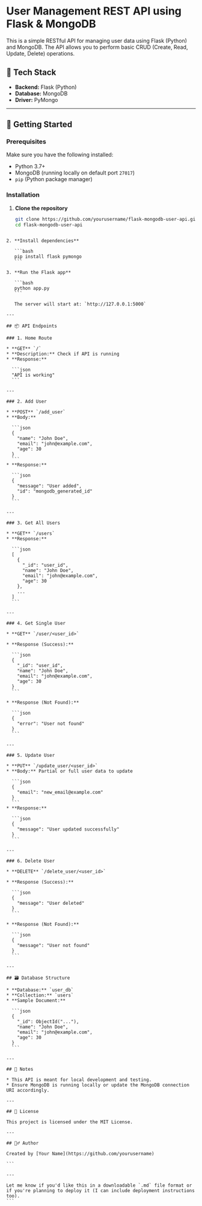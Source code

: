 # User Management REST API using Flask & MongoDB

This is a simple RESTful API for managing user data using Flask (Python) and MongoDB. The API allows you to perform basic CRUD (Create, Read, Update, Delete) operations.

## 🔧 Tech Stack

- **Backend:** Flask (Python)
- **Database:** MongoDB
- **Driver:** PyMongo

---

## 🚀 Getting Started

### Prerequisites

Make sure you have the following installed:

- Python 3.7+
- MongoDB (running locally on default port `27017`)
- `pip` (Python package manager)

### Installation

1. **Clone the repository**

   ```bash
   git clone https://github.com/yourusername/flask-mongodb-user-api.git
   cd flask-mongodb-user-api
````

2. **Install dependencies**

   ```bash
   pip install flask pymongo
   ```

3. **Run the Flask app**

   ```bash
   python app.py
   ```

   The server will start at: `http://127.0.0.1:5000`

---

## 📦 API Endpoints

### 1. Home Route

* **GET** `/`
* **Description:** Check if API is running
* **Response:**

  ```json
  "API is working"
  ```

---

### 2. Add User

* **POST** `/add_user`
* **Body:**

  ```json
  {
    "name": "John Doe",
    "email": "john@example.com",
    "age": 30
  }
  ```
* **Response:**

  ```json
  {
    "message": "User added",
    "id": "mongodb_generated_id"
  }
  ```

---

### 3. Get All Users

* **GET** `/users`
* **Response:**

  ```json
  [
    {
      "_id": "user_id",
      "name": "John Doe",
      "email": "john@example.com",
      "age": 30
    },
    ...
  ]
  ```

---

### 4. Get Single User

* **GET** `/user/<user_id>`

* **Response (Success):**

  ```json
  {
    "_id": "user_id",
    "name": "John Doe",
    "email": "john@example.com",
    "age": 30
  }
  ```

* **Response (Not Found):**

  ```json
  {
    "error": "User not found"
  }
  ```

---

### 5. Update User

* **PUT** `/update_user/<user_id>`
* **Body:** Partial or full user data to update

  ```json
  {
    "email": "new_email@example.com"
  }
  ```
* **Response:**

  ```json
  {
    "message": "User updated successfully"
  }
  ```

---

### 6. Delete User

* **DELETE** `/delete_user/<user_id>`

* **Response (Success):**

  ```json
  {
    "message": "User deleted"
  }
  ```

* **Response (Not Found):**

  ```json
  {
    "message": "User not found"
  }
  ```

---

## 🗃️ Database Structure

* **Database:** `user_db`
* **Collection:** `users`
* **Sample Document:**

  ```json
  {
    "_id": ObjectId("..."),
    "name": "John Doe",
    "email": "john@example.com",
    "age": 30
  }
  ```

---

## 📌 Notes

* This API is meant for local development and testing.
* Ensure MongoDB is running locally or update the MongoDB connection URI accordingly.

---

## 📄 License

This project is licensed under the MIT License.

---

## 🙋‍♂️ Author

Created by [Your Name](https://github.com/yourusername)

```

---

Let me know if you'd like this in a downloadable `.md` file format or if you're planning to deploy it (I can include deployment instructions too).
```
